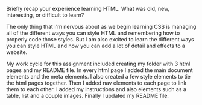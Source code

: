 Briefly recap your experience learning HTML. What was old, new, interesting, or difficult to learn?

The only thing that I'm nervous about as we begin learning CSS is managing all of the different ways you can style HTML and remembering how to properly code those styles. But I am also excited to learn the different ways you can style HTML and how you can add a lot of detail and effects to a website.  

My work cycle for this assignment included creating my folder with 3 html pages and my README file. In every html page I added the main document elements and the meta elements. I also created a few style elements to tie the html pages together. Then I added nav elements to each page to link them to each other. I added my instructions and also elements such as a table, list and a couple images. Finally I updated my README file.
